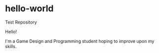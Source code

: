 # hello-world
Test Repository

Hello!

I'm a Game Design and Programming student hoping to improve upon my skills.
